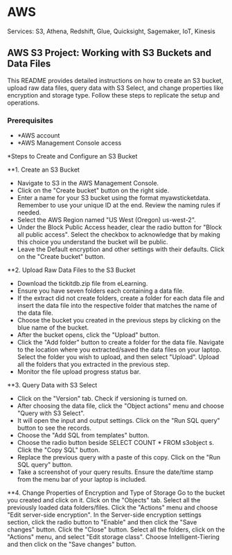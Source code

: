 # AWS
Services: S3, Athena, Redshift, Glue, Quicksight, Sagemaker, IoT, Kinesis

## AWS S3 Project: Working with S3 Buckets and Data Files

This README provides detailed instructions on how to create an S3 bucket, upload raw data files, query data with S3 Select, and change properties like encryption and storage type. Follow these steps to replicate the setup and operations.

### Prerequisites
* *AWS account
* *AWS Management Console access

*Steps to Create and Configure an S3 Bucket

**1. Create an S3 Bucket
- Navigate to S3 in the AWS Management Console.
- Click on the "Create bucket" button on the right side.
- Enter a name for your S3 bucket using the format <id>myawsticketdata. Remember to use your unique ID at the end. Review the naming rules if needed.
- Select the AWS Region named "US West (Oregon) us-west-2".
- Under the Block Public Access header, clear the radio button for "Block all public access". Select the checkbox to acknowledge that by making this choice you understand the bucket will be public.
- Leave the Default encryption and other settings with their defaults. Click on the "Create bucket" button.

**2. Upload Raw Data Files to the S3 Bucket
- Download the tickitdb.zip file from eLearning.
- Ensure you have seven folders each containing a data file.
- If the extract did not create folders, create a folder for each data file and insert the data file into the respective folder that matches the name of the data file.
- Choose the bucket you created in the previous steps by clicking on the blue name of the bucket.
- After the bucket opens, click the "Upload" button.
- Click the "Add folder" button to create a folder for the data file. Navigate to the location where you extracted/saved the data files on your laptop. Select the folder you wish to upload, and then select "Upload". Upload all the folders that you extracted in the previous step.
- Monitor the file upload progress status bar.

**3. Query Data with S3 Select
- Click on the "Version" tab. Check if versioning is turned on.
- After choosing the data file, click the "Object actions" menu and choose "Query with S3 Select".
- It will open the input and output settings. Click on the "Run SQL query" button to see the records.
- Choose the "Add SQL from templates" button.
- Choose the radio button beside SELECT COUNT * FROM s3object s. Click the "Copy SQL" button.
- Replace the previous query with a paste of this copy. Click on the "Run SQL query" button.
- Take a screenshot of your query results. Ensure the date/time stamp from the menu bar of your laptop is included.

**4. Change Properties of Encryption and Type of Storage
Go to the bucket you created and click on it. Click on the "Objects" tab. Select all the previously loaded data folders/files. Click the "Actions" menu and choose "Edit server-side encryption".
In the Server-side encryption settings section, click the radio button to "Enable" and then click the "Save changes" button. Click the "Close" button.
Select all the folders, click on the "Actions" menu, and select "Edit storage class".
Choose Intelligent-Tiering and then click on the "Save changes" button.
